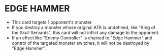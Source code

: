 
# EDGE HAMMER

*   This card targets 1 opponent's monster.
*   If you destroy a monster whose original ATK is undefined, like "King of the Skull Servants", this card will not inflict any damage to the opponent.
*   If an effect like "Enemy Controller" is chained to "Edge Hammer" and control of the targeted monster switches, it will not be destroyed by "Edge Hammer".

  